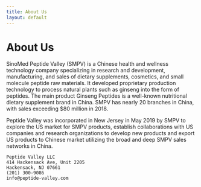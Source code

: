 ```yaml
---
title: About Us
layout: default
---
```

# About Us

SinoMed Peptide Valley (SMPV) is a Chinese health and wellness technology company specializing in research and development, manufacturing, and sales of dietary supplements, cosmetics, and small molecule peptide raw materials. It developed proprietary production technology to process natural plants such as ginseng into the form of peptides. The main product Ginseng Peptides is a well-known nutritional dietary supplement brand in China. SMPV has nearly 20 branches in China, with sales exceeding $80 million in 2018.

Peptide Valley was incorporated in New Jersey in May 2019 by SMPV to explore the US market for SMPV products, establish collaborations with US companies and research organizations to develop new products and export US products to Chinese market utilizing the broad and deep SMPV sales networks in China.

```
Peptide Valley LLC
414 Hackensack Ave, Unit 2205
Hackensack, NJ 07661
(201) 300-9086
info@peptide-valley.com
```
